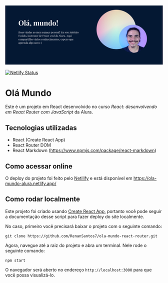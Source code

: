 ![Print do Banner](./public/assets/../print-banner.png)

[![Netlify Status](https://api.netlify.com/api/v1/badges/c35b940e-65e2-4ee5-bd21-2b82c7d97a72/deploy-status)](https://app.netlify.com/sites/ola-mundo-alura/deploys)

# Olá Mundo

Este é um projeto em React desenvolvido no curso *React: desenvolvendo em React Router com JavaScript* da Alura.

## Tecnologias utilizadas
- React (Create React App)
- React Router DOM
- React Markdown (https://www.npmjs.com/package/react-markdown)

## Como acessar online

O deploy do projeto foi feito pelo [Netilify](https://www.netlify.com/) e está disponível em https://ola-mundo-alura.netlify.app/

## Como rodar localmente

Este projeto foi criado usando [Create React App](https://github.com/facebook/create-react-app), portanto você pode seguir a documentação desse script para fazer deploy do site localmente.

No caso, primeiro você precisará baixar o projeto com o seguinte comando:

```
git clone https://github.com/RenanSantos7/ola-mundo-react-router.git
```

Agora, navegue até a raiz do projeto e abra um terminal. Nele rode o seguinte comando:

```
npm start
```

O navegador será aberto no endereço `http://localhost:3000` para que você possa visualizá-lo.
